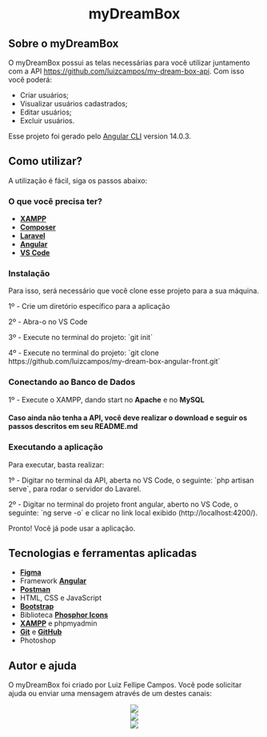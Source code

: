 <h1 align="center">myDreamBox</h1>

## Sobre o myDreamBox

O myDreamBox possui as telas necessárias para você utilizar juntamento com a API https://github.com/luizcampos/my-dream-box-api. Com isso você poderá:

- Criar usuários;
- Visualizar usuários cadastrados;
- Editar usuários;
- Excluir usuários.

Esse projeto foi gerado pelo [Angular CLI](https://github.com/angular/angular-cli) version 14.0.3.


## Como utilizar?

A utilização é fácil, siga os passos abaixo:

<h3>O que você precisa ter?</h3>

- **[XAMPP](https://www.apachefriends.org/pt_br/index.html)**
- **[Composer](https://getcomposer.org/download/)**
- **[Laravel](https://laravel.com/)**
- **[Angular](https://angular.io/)**
- **[VS Code](https://code.visualstudio.com/Download)**

<h3>Instalação</h3>

Para isso, será necessário que você clone esse projeto para a sua máquina. 

<p>1º - Crie um diretório específico para a aplicação</p>
<p>2º - Abra-o no VS Code</p>
<p>3º - Execute no terminal do projeto: `git init`</p>
<p>4º - Execute no terminal do projeto: `git clone https://github.com/luizcampos/my-dream-box-angular-front.git`</p>

<h3>Conectando ao Banco de Dados</h3>

<p>1º - Execute o XAMPP, dando start no <strong>Apache</strong> e no <strong>MySQL</strong></p>

<h4>Caso ainda não tenha a API, você deve realizar o download e seguir os passos descritos em seu README.md</h4>


<h3>Executando a aplicação</h3>

</p>Para executar, basta realizar:
<p>1º - Digitar no terminal da API, aberta no VS Code, o seguinte: `php artisan serve`, para rodar o servidor do Lavarel.</p>
<p>2º - Digitar no terminal do projeto front angular, aberto no VS Code, o seguinte: `ng serve -o` e clicar no link local exibido (http://localhost:4200/).</p>
<p>Pronto! Você já pode usar a aplicação.</p>

## Tecnologias e ferramentas aplicadas

- **[Figma](https://www.figma.com/file/r0loiAVkuDAUsMN7AzslbF/myDreamBox?node-id=0%3A1)**
- Framework **[Angular](https://laravel.com/)**
- **[Postman](https://www.postman.com/)**
- HTML, CSS e JavaScript
- **[Bootstrap](https://getbootstrap.com.br/)**
- Biblioteca **[Phosphor Icons](https://phosphoricons.com/)**
- **[XAMPP](https://www.apachefriends.org/pt_br/index.html)** e phpmyadmin
- **[Git](https://git-scm.com/)** e **[GitHub](https://github.com/)**  
- Photoshop


## Autor e ajuda

O myDreamBox foi criado por Luiz Fellipe Campos. Você pode solicitar ajuda ou enviar uma mensagem através de um destes canais:

<div align="center">
  <a href="https://www.linkedin.com/in/luizfcampos" target="_blank"><img src="https://img.shields.io/badge/-LinkedIn-%230077B5?style=for-the-badge&logo=linkedin&logoColor=white" target="_blank"></a><br/>
  <a href="https://wa.me/5512982729562" target="_blank"><img src="https://img.shields.io/badge/-WhastApp-%23E4405F?style=for-the-badge&color=00BB2D&logo=whatsapp&logoColor=white" target="_blank"></a> 
  <br/>
  <a href="https://instagram.com/_fellipemoura_" target="_blank"><img src="https://img.shields.io/badge/-Instagram-%23E4405F?style=for-the-badge&logo=instagram&logoColor=white" target="_blank"></a>
</div>
